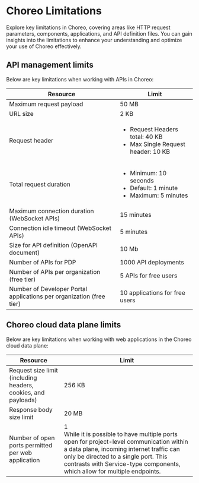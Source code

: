 # Choreo Limitations

Explore key limitations in Choreo, covering areas like HTTP request parameters, components, applications, and API definition files. You can gain insights into the limitations to enhance your understanding and optimize your use of Choreo effectively.

## API management limits

Below are key limitations when working with APIs in Choreo:

|Resource                             |  Limit                                                                                      |
|-------------------------------------|---------------------------------------------------------------------------------------------|
| Maximum request payload             |  50 MB                                                                                      |
| URL size                            |  2 KB                                                                                       |
| Request header                      | <ul><li>Request Headers total: 40 KB</li><li>Max Single Request header: 10 KB</li></ul>     |
| Total request duration              | <ul><li>Minimum: 10 seconds</li><li>Default: 1 minute</li><li>Maximum: 5 minutes</li></ul>  |
| Maximum connection duration (WebSocket APIs)  |  15  minutes                                                                      |
| Connection idle timeout (WebSocket APIs)                            |  5 minutes                                                  |
| Size for API definition (OpenAPI document)| 10 Mb                                                                                 |
| Number of APIs for PDP                 | 1000 API deployments                                                                     |
| Number of APIs per organization (free tier)                 | 5 APIs for free users                                               |
| Number of Developer Portal applications per organization (free tier)  | 10 applications for free users                            |


## Choreo cloud data plane limits

Below are key limitations when working with web applications in the Choreo cloud data plane:

| Resource                            |  Limit                                                                                     |
|------------------------------------|---------------------------------------------------------------------------------------------|
| Request size limit (including headers, cookies, and payloads)   | 256 KB                                                          |
| Response body size limit                         | 20 MB |
| Number of open ports permitted per web application| 1 <br/> While it is possible to have multiple ports open for project-level communication within a data plane, incoming internet traffic can only be directed to a single port. This contrasts with Service-type components, which allow for multiple endpoints.|
